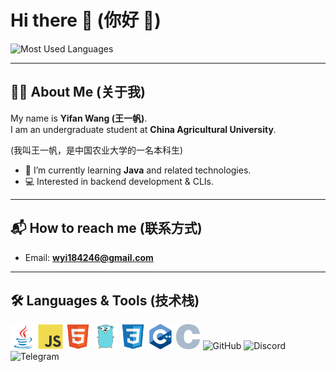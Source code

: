 # Hi there 👋 (你好 👋)

![Most Used Languages](https://github-readme-stats.vercel.app/api/top-langs/?username=wyi184246-creator&layout=compact&theme=radical)

---

## 👨‍🎓 About Me (关于我)

My name is **Yifan Wang (王一帆)**.  
I am an undergraduate student at **China Agricultural University**.  

(我叫王一帆，是中国农业大学的一名本科生)  

- 🌱 I’m currently learning **Java** and related technologies.  
- 💻 Interested in backend development & CLIs.  

---

## 📬 How to reach me (联系方式)

- Email: **wyi184246@gmail.com**  

---

## 🛠️ Languages & Tools (技术栈)
<p align="left">
  <img src="https://raw.githubusercontent.com/devicons/devicon/master/icons/java/java-original.svg" alt="Java" width="40" height="40"/>
  <img src="https://raw.githubusercontent.com/devicons/devicon/master/icons/javascript/javascript-original.svg" alt="JavaScript" width="40" height="40"/>
  <img src="https://raw.githubusercontent.com/devicons/devicon/master/icons/html5/html5-original.svg" alt="HTML5" width="40" height="40"/>
  <img src="https://raw.githubusercontent.com/devicons/devicon/master/icons/go/go-original.svg" alt="Go" width="40" height="40"/>
  <img src="https://raw.githubusercontent.com/devicons/devicon/master/icons/css3/css3-original.svg" alt="CSS3" width="40" height="40"/>
  <img src="https://raw.githubusercontent.com/devicons/devicon/master/icons/cplusplus/cplusplus-original.svg" alt="C++" width="40" height="40"/>
  <img src="https://raw.githubusercontent.com/devicons/devicon/master/icons/c/c-original.svg" alt="C" width="40" height="40"/>
  <img src="https://github.githubassets.com/images/modules/logos_page/GitHub-Mark.png" alt="GitHub" width="40" height="40"/>
  <img src="https://raw.githubusercontent.com/devicons/devicon/master/icons/discord/discord-original.svg" alt="Discord" width="40" height="40"/>
  <img src="https://raw.githubusercontent.com/devicons/devicon/master/icons/telegram/telegram-original.svg" alt="Telegram" width="40" height="40"/>
</p>
